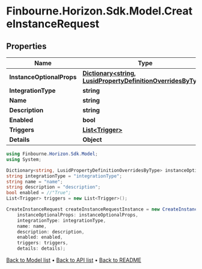 # Finbourne.Horizon.Sdk.Model.CreateInstanceRequest

## Properties

Name | Type | Description | Notes
------------ | ------------- | ------------- | -------------
**InstanceOptionalProps** | [**Dictionary&lt;string, LusidPropertyDefinitionOverridesByType&gt;**](LusidPropertyDefinitionOverridesByType.md) |  | [optional] 
**IntegrationType** | **string** |  | 
**Name** | **string** |  | 
**Description** | **string** |  | 
**Enabled** | **bool** |  | 
**Triggers** | [**List&lt;Trigger&gt;**](Trigger.md) |  | 
**Details** | **Object** |  | 

```csharp
using Finbourne.Horizon.Sdk.Model;
using System;

Dictionary<string, LusidPropertyDefinitionOverridesByType> instanceOptionalProps = new Dictionary<string, LusidPropertyDefinitionOverridesByType>();
string integrationType = "integrationType";
string name = "name";
string description = "description";
bool enabled = //"True";
List<Trigger> triggers = new List<Trigger>();

CreateInstanceRequest createInstanceRequestInstance = new CreateInstanceRequest(
    instanceOptionalProps: instanceOptionalProps,
    integrationType: integrationType,
    name: name,
    description: description,
    enabled: enabled,
    triggers: triggers,
    details: details);
```

[Back to Model list](../README.md#documentation-for-models) &#8226; [Back to API list](../README.md#documentation-for-api-endpoints) &#8226; [Back to README](../README.md)
